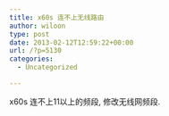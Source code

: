 ```yaml
---
title: x60s 连不上无线路由
author: wiloon
type: post
date: 2013-02-12T12:59:22+00:00
url: /?p=5130
categories:
  - Uncategorized

---
```

x60s 连不上11以上的频段, 修改无线网频段.